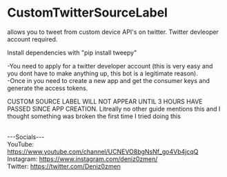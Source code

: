 # CustomTwitterSourceLabel
allows you to tweet from custom device API's on twitter. Twitter devleoper account required. <br />

Install dependencies with "pip install tweepy" <br />

-You need to apply for a twitter developer account (this is very easy and you dont have to make anything up, this bot is a legitimate reason). <br />
-Once in you need to create a new app and get the consumer keys and generate the access tokens. <br />

CUSTOM SOURCE LABEL WILL NOT APPEAR UNTIL 3 HOURS HAVE PASSED SINCE APP CREATION. Litreally no other guide mentions this and I thought something was broken the first time I tried doing this  <br /> <br />

---Socials--- <br />
YouTube: https://www.youtube.com/channel/UCNEVO8bgNsNf_go4Vb4jcqQ <br />
Instagram: https://www.instagram.com/deniz0zmen/ <br />
Twitter: https://twitter.com/Deniz0zmen <br />
